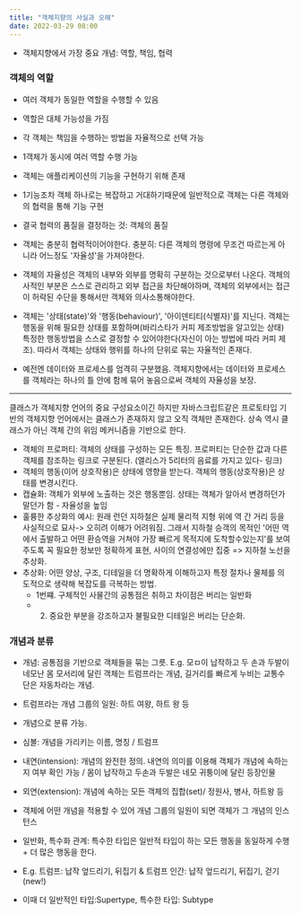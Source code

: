 ```yaml
---
title: "객체지향의 사실과 오해"
date: 2022-03-29 08:00
---
```


- 객체지향에서 가장 중요 개념: 역할, 책임, 협력

### 객체의 역할
- 여러 객체가 동일한 역할을 수행할 수 있음
- 역할은 대체 가능성을 가짐
- 각 객체는 책임을 수행하는 방법을 자율적으로 선택 가능
- 1객체가 동시에 여러 역할 수행 가능 

- 객체는 애플리케이션의 기능을 구현하기 위해 존재
- 1기능조차 객체 하나로는 복잡하고 거대하기때문에 일반적으로 객체는 다른 객체와의 협력을 통해 기능 구현
- 결국 협력의 품질을 결정하는 것: 객체의 품질

- 객체는 충분히 협력적이어야한다. 충분히: 다른 객체의 명령에 무조건 따르는게 아니라 어느정도 '자율성'을 가져야한다. 
- 객체의 자율성은 객체의 내부와 외부를 명확히 구분하는 것으로부터 나온다. 객체의 사적인 부분은 스스로 관리하고 외부 접근을 차단해야하며, 객체의 외부에서는 접근이 허락된 수단을 통해서만 객체와 의사소통해야한다.
- 객체는 '상태(state)'와 '행동(behaviour)', '아이덴티티(식별자)'를 지닌다. 객체는 행동을 위해 필요한 상태를 포함하며(바리스타가 커피 제조방법을 알고있는 상태) 특정한 행동방법을 스스로 결정할 수 있어야한다(자신이 아는 방법에 따라 커피 제조). 따라서 객체는 상태와 행위를 하나의 단위로 묶는 자율적인 존재다.
- 예전엔 데이터와 프로세스를 엄격히 구분했음. 객체지향에서는 데이터와 프로세스를 객체라는 하나의 틀 안에 함께 묶어 놓음으로써 객체의 자율성을 보장.
-------------------
클래스가 객체지향 언어의 중요 구성요소이긴 하지만 자바스크립트같은 프로토타입 기반의 객체지향 언어에서는 클래스가 존재하지 않고 오직 객체만 존재한다. 상속 역시 클래스가 아닌 객체 간의 위임 메커니즘을 기반으로 한다.

- 객체의 프로퍼티: 객체의 상태를 구성하는 모든 특징. 프로퍼티는 단순한 값과 다른 객체를 참조하는 링크로 구분된다. (앨리스가 5리터의 음료를 가지고 있다- 링크)
- 객체의 행동(이어 상호작용)은 상태에 영향을 받는다. 객체의 행동(상호작용)은 상태를 변경시킨다.
- 캡슐화: 객체가 외부에 노출하는 것은 행동뿐임. 상태는 객체가 알아서 변경하던가말던가 함 - 자율성을 높임
- 훌륭한 추상화의 예시: 원래 런던 지하철은 실제 물리적 지형 위에 역 간 거리 등을 사실적으로 묘사-> 오히려 이해가 어려워짐. 그래서 지하철 승객의 목적인 '어떤 역에서 출발하고 어떤 환승역을 거쳐야 가장 빠르게 목적지에 도착할수있는지'를 보여주도록 꼭 필요한 정보만 정확하게 표현, 사이의 연결성에만 집중 => 지하철 노선을 추상화.
- 추상화: 어떤 양상, 구조, 디테일을 더 명확하게 이해하고자 특정 절차나 물체를 의도적으로 생략해 복잡도를 극복하는 방법. 
    - 1번쨰. 구체적인 사물간의 공통점은 취하고 차이점은 버리는 일반화
    - 2. 중요한 부분을 강조하고자 불필요한 디테일은 버리는 단순화. 

### 개념과 분류
- 개념: 공통점을 기반으로 객체들을 묶는 그릇. E.g. 모ㅁ이 납작하고 두 손과 두발이 네모난 몸 모서리에 달린 객체는 트럼프라는 개념, 길거리를 빠르게 누비는 교통수단은 자동차라는 개념.
- 트럼프라는 개념 그룹의 일원: 하트 여왕, 하트 왕 등
- 개념으로 분류 가능. 
- 심볼: 개념을 가리키는 이름, 명칭 / 트럼프
- 내연(intension): 개념의 완전한 정의. 내연의 의미를 이용해 객체가 개념에 속하는지 여부 확인 가능 / 몸이 납작하고 두손과 두발은 네모 귀퉁이에 달린 등장인물
- 외연(extension): 개념에 속하는 모든 객체의 집합(set)/ 정원사, 병사, 하트왕 등 

- 객체에 어떤 개념을 적용할 수 있어 개념 그룹의 일원이 되면 객체가 그 개념의 인스턴스
- 일반화, 특수화 관계: 특수한 타입은 일반적 타입이 하는 모든 행동을 동일하게 수행 + 더 많은 행동을 한다. 
- E.g. 트럼프: 납작 엎드리기, 뒤집기 & 트럼프 인간: 납작 엎드리기, 뒤집기, 걷기(new!)
- 이때 더 일반적인 타입:Supertype, 특수한 타입: Subtype

